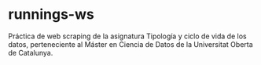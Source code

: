 # runnings-ws
Práctica de web scraping de la asignatura Tipología y ciclo de vida de los datos, perteneciente al Máster en Ciencia de Datos de la Universitat Oberta de Catalunya.
